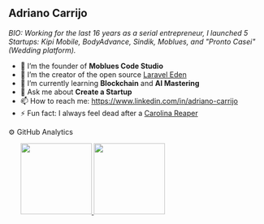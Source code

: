 ## Adriano Carrijo
  
_BIO: Working for the last 16 years as a serial entrepreneur, I launched 5 Startups: Kipi Mobile, BodyAdvance, Sindik, Moblues, and "Pronto Casei" (Wedding platform)._


- 🔭 I’m the founder of **Moblues Code Studio**
- 👯 I’m the creator of the open source [Laravel Eden](https://github.com/Moblues-Studio/laravel-eden)
- 🌱 I’m currently learning **Blockchain** and **AI Mastering**
- 💬 Ask me about **Create a Startup**
- 📫 How to reach me: https://www.linkedin.com/in/adriano-carrijo
- ⚡ Fun fact: I always feel dead after a [Carolina Reaper](https://en.wikipedia.org/wiki/Carolina_Reaper)

⚙️ GitHub Analytics

<ul>
    <a href="https://github.com/anuraghazra/github-readme-stats">
        <img height="140px" src="https://github-readme-stats.vercel.app/api?username=adrianovcar&count_private=true&show_icons=true&theme=dracula&custom_title=My GitHub Stats" />
    </a>
    <a href="https://github.com/anuraghazra/github-readme-stats">
        <img height="140px" src="https://github-readme-stats.vercel.app/api/top-langs/?username=adrianovcar&langs_count=8&layout=compact&theme=dracula" />
    </a>
</ul>
